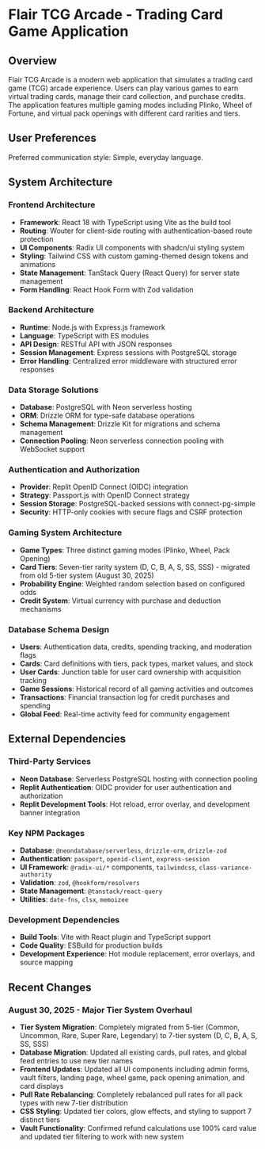 # Flair TCG Arcade - Trading Card Game Application

## Overview

Flair TCG Arcade is a modern web application that simulates a trading card game (TCG) arcade experience. Users can play various games to earn virtual trading cards, manage their card collection, and purchase credits. The application features multiple gaming modes including Plinko, Wheel of Fortune, and virtual pack openings with different card rarities and tiers.

## User Preferences

Preferred communication style: Simple, everyday language.

## System Architecture

### Frontend Architecture
- **Framework**: React 18 with TypeScript using Vite as the build tool
- **Routing**: Wouter for client-side routing with authentication-based route protection
- **UI Components**: Radix UI components with shadcn/ui styling system
- **Styling**: Tailwind CSS with custom gaming-themed design tokens and animations
- **State Management**: TanStack Query (React Query) for server state management
- **Form Handling**: React Hook Form with Zod validation

### Backend Architecture
- **Runtime**: Node.js with Express.js framework
- **Language**: TypeScript with ES modules
- **API Design**: RESTful API with JSON responses
- **Session Management**: Express sessions with PostgreSQL storage
- **Error Handling**: Centralized error middleware with structured error responses

### Data Storage Solutions
- **Database**: PostgreSQL with Neon serverless hosting
- **ORM**: Drizzle ORM for type-safe database operations
- **Schema Management**: Drizzle Kit for migrations and schema management
- **Connection Pooling**: Neon serverless connection pooling with WebSocket support

### Authentication and Authorization
- **Provider**: Replit OpenID Connect (OIDC) integration
- **Strategy**: Passport.js with OpenID Connect strategy
- **Session Storage**: PostgreSQL-backed sessions with connect-pg-simple
- **Security**: HTTP-only cookies with secure flags and CSRF protection

### Gaming System Architecture
- **Game Types**: Three distinct gaming modes (Plinko, Wheel, Pack Opening)
- **Card Tiers**: Seven-tier rarity system (D, C, B, A, S, SS, SSS) - migrated from old 5-tier system (August 30, 2025)
- **Probability Engine**: Weighted random selection based on configured odds
- **Credit System**: Virtual currency with purchase and deduction mechanisms

### Database Schema Design
- **Users**: Authentication data, credits, spending tracking, and moderation flags
- **Cards**: Card definitions with tiers, pack types, market values, and stock
- **User Cards**: Junction table for user card ownership with acquisition tracking
- **Game Sessions**: Historical record of all gaming activities and outcomes
- **Transactions**: Financial transaction log for credit purchases and spending
- **Global Feed**: Real-time activity feed for community engagement

## External Dependencies

### Third-Party Services
- **Neon Database**: Serverless PostgreSQL hosting with connection pooling
- **Replit Authentication**: OIDC provider for user authentication and authorization
- **Replit Development Tools**: Hot reload, error overlay, and development banner integration

### Key NPM Packages
- **Database**: `@neondatabase/serverless`, `drizzle-orm`, `drizzle-zod`
- **Authentication**: `passport`, `openid-client`, `express-session`
- **UI Framework**: `@radix-ui/*` components, `tailwindcss`, `class-variance-authority`
- **Validation**: `zod`, `@hookform/resolvers`
- **State Management**: `@tanstack/react-query`
- **Utilities**: `date-fns`, `clsx`, `memoizee`

### Development Dependencies
- **Build Tools**: Vite with React plugin and TypeScript support
- **Code Quality**: ESBuild for production builds
- **Development Experience**: Hot module replacement, error overlays, and source mapping

## Recent Changes

### August 30, 2025 - Major Tier System Overhaul
- **Tier System Migration**: Completely migrated from 5-tier (Common, Uncommon, Rare, Super Rare, Legendary) to 7-tier system (D, C, B, A, S, SS, SSS)
- **Database Migration**: Updated all existing cards, pull rates, and global feed entries to use new tier names
- **Frontend Updates**: Updated all UI components including admin forms, vault filters, landing page, wheel game, pack opening animation, and card displays
- **Pull Rate Rebalancing**: Completely rebalanced pull rates for all pack types with new 7-tier distribution
- **CSS Styling**: Updated tier colors, glow effects, and styling to support 7 distinct tiers
- **Vault Functionality**: Confirmed refund calculations use 100% card value and updated tier filtering to work with new system